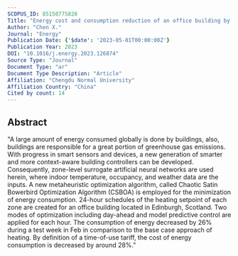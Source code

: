 ```yaml
---
SCOPUS_ID: 85150775828
Title: "Energy cost and consumption reduction of an office building by Chaotic Satin Bowerbird Optimization Algorithm with model predictive control and artificial neural network: A case study"
Author: "Chen X."
Journal: "Energy"
Publication Date: {'$date': '2023-05-01T00:00:00Z'}
Publication Year: 2023
DOI: "10.1016/j.energy.2023.126874"
Source Type: "Journal"
Document Type: "ar"
Document Type Description: "Article"
Affiliation: "Chengdu Normal University"
Affiliation Country: "China"
Cited by count: 14
---
```


## Abstract
"A large amount of energy consumed globally is done by buildings, also, buildings are responsible for a great portion of greenhouse gas emissions. With progress in smart sensors and devices, a new generation of smarter and more context-aware building controllers can be developed. Consequently, zone-level surrogate artificial neural networks are used herein, where indoor temperature, occupancy, and weather data are the inputs. A new metaheuristic optimization algorithm, called Chaotic Satin Bowerbird Optimization Algorithm (CSBOA) is employed for the minimization of energy consumption. 24-hour schedules of the heating setpoint of each zone are created for an office building located in Edinburgh, Scotland. Two modes of optimization including day-ahead and model predictive control are applied for each hour. The consumption of energy decreased by 26% during a test week in Feb in comparison to the base case approach of heating. By definition of a time-of-use tariff, the cost of energy consumption is decreased by around 28%."
